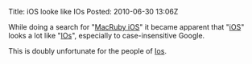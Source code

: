 Title:  iOS looke like IOs
Posted: 2010-06-30 13:06Z

While doing a search for "[MacRuby iOS][1]" it became apparent that "[iOS][2]" looks a lot like "[IOs][2]", especially to case-insensitive Google.

This is doubly unfortunate for the people of [Ios][4].

  [1]: http://www.google.com/search?q=macruby+ios
  [2]: http://en.wikipedia.org/wiki/IOS_(Apple)
  [3]: http://en.wikipedia.org/wiki/Input/output
  [4]: http://en.wikipedia.org/wiki/Ios_(island)